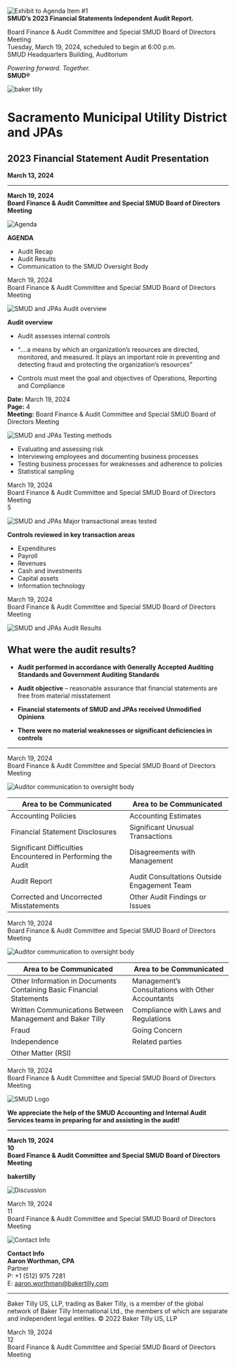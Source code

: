 <!-- Page 1 -->
![Exhibit to Agenda Item #1](https://via.placeholder.com/1365x768.png?text=Exhibit+to+Agenda+Item+%231)  
**SMUD’s 2023 Financial Statements Independent Audit Report.**  

Board Finance & Audit Committee and Special SMUD Board of Directors Meeting  
Tuesday, March 19, 2024, scheduled to begin at 6:00 p.m.  
SMUD Headquarters Building, Auditorium  

*Powering forward. Together.*  
**SMUD®**  
<!-- Page 2 -->
![baker tilly](https://www.bakertilly.com/)

# Sacramento Municipal Utility District and JPAs
## 2023 Financial Statement Audit Presentation

**March 13, 2024**

---

**March 19, 2024**  
**Board Finance & Audit Committee and Special SMUD Board of Directors Meeting**
<!-- Page 3 -->
![Agenda](https://via.placeholder.com/150)

**AGENDA**

- Audit Recap
- Audit Results
- Communication to the SMUD Oversight Body

March 19, 2024  
Board Finance & Audit Committee and Special SMUD Board of Directors Meeting  
<!-- Page 4 -->
![SMUD and JPAs Audit overview](https://via.placeholder.com/768x1365.png?text=SMUD+and+JPAs+Audit+overview)

**Audit overview**

- Audit assesses internal controls

- “....a means by which an organization’s resources are directed, monitored, and measured. It plays an important role in preventing and detecting fraud and protecting the organization’s resources”

- Controls must meet the goal and objectives of Operations, Reporting and Compliance

**Date:** March 19, 2024  
**Page:** 4  
**Meeting:** Board Finance & Audit Committee and Special SMUD Board of Directors Meeting
<!-- Page 5 -->
![SMUD and JPAs Testing methods](https://via.placeholder.com/1365x768.png?text=SMUD+and+JPAs+Testing+methods)

- Evaluating and assessing risk
- Interviewing employees and documenting business processes
- Testing business processes for weaknesses and adherence to policies
- Statistical sampling

March 19, 2024  
Board Finance & Audit Committee and Special SMUD Board of Directors Meeting  
5
<!-- Page 6 -->
![SMUD and JPAs Major transactional areas tested](https://via.placeholder.com/768x1365.png?text=SMUD+and+JPAs+Major+transactional+areas+tested)

**Controls reviewed in key transaction areas**

- Expenditures
- Payroll
- Revenues
- Cash and investments
- Capital assets
- Information technology

March 19, 2024  
Board Finance & Audit Committee and Special SMUD Board of Directors Meeting
<!-- Page 7 -->
![SMUD and JPAs Audit Results](https://via.placeholder.com/1365x768.png?text=SMUD+and+JPAs+Audit+Results)

## What were the audit results?

- **Audit performed in accordance with Generally Accepted Auditing Standards and Government Auditing Standards**
  
- **Audit objective** – reasonable assurance that financial statements are free from material misstatement
  
- **Financial statements of SMUD and JPAs received Unmodified Opinions**
  
- **There were no material weaknesses or significant deficiencies in controls**

---

March 19, 2024  
Board Finance & Audit Committee and Special SMUD Board of Directors Meeting  
<!-- Page 8 -->
![Auditor communication to oversight body](https://via.placeholder.com/1365x768.png?text=Auditor+communication+to+oversight+body)

| Area to be Communicated                               | Area to be Communicated                          |
|------------------------------------------------------|-------------------------------------------------|
| Accounting Policies                                   | Accounting Estimates                             |
| Financial Statement Disclosures                       | Significant Unusual Transactions                 |
| Significant Difficulties Encountered in Performing the Audit | Disagreements with Management                    |
| Audit Report                                         | Audit Consultations Outside Engagement Team      |
| Corrected and Uncorrected Misstatements              | Other Audit Findings or Issues                   |

March 19, 2024  
Board Finance & Audit Committee and Special SMUD Board of Directors Meeting
<!-- Page 9 -->
![Auditor communication to oversight body](https://via.placeholder.com/1365x768.png?text=Auditor+communication+to+oversight+body)

| Area to be Communicated | Area to be Communicated |
|-------------------------|-------------------------|
| Other Information in Documents Containing Basic Financial Statements | Management’s Consultations with Other Accountants |
| Written Communications Between Management and Baker Tilly | Compliance with Laws and Regulations |
| Fraud                   | Going Concern           |
| Independence            | Related parties         |
| Other Matter (RSI)     |                         |

March 19, 2024  
Board Finance & Audit Committee and Special SMUD Board of Directors Meeting
<!-- Page 10 -->
![SMUD Logo](https://upload.wikimedia.org/wikipedia/en/thumb/5/5e/SMUD_logo.svg/1200px-SMUD_logo.svg.png)

**We appreciate the help of the SMUD Accounting and Internal Audit Services teams in preparing for and assisting in the audit!**

---

**March 19, 2024**  
**10**  
**Board Finance & Audit Committee and Special SMUD Board of Directors Meeting**  

**bakertilly**
<!-- Page 11 -->
![Discussion](https://via.placeholder.com/1365x768.png?text=Discussion)

March 19, 2024  
11  
Board Finance & Audit Committee and Special SMUD Board of Directors Meeting
<!-- Page 12 -->
![Contact Info](https://via.placeholder.com/150)

**Contact Info**  
**Aaron Worthman, CPA**  
Partner  
P: +1 (512) 975 7281  
E: aaron.worthman@bakertilly.com  

---

Baker Tilly US, LLP, trading as Baker Tilly, is a member of the global network of Baker Tilly International Ltd., the members of which are separate and independent legal entities. © 2022 Baker Tilly US, LLP  

March 19, 2024  
12  
Board Finance & Audit Committee and Special SMUD Board of Directors Meeting  
